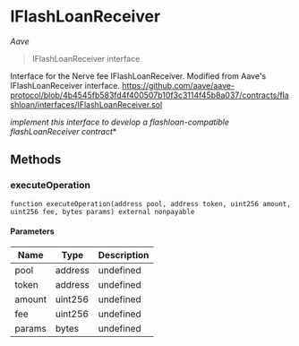 # IFlashLoanReceiver

_Aave_

> IFlashLoanReceiver interface

Interface for the Nerve fee IFlashLoanReceiver. Modified from Aave's IFlashLoanReceiver interface. https://github.com/aave/aave-protocol/blob/4b4545fb583fd4f400507b10f3c3114f45b8a037/contracts/flashloan/interfaces/IFlashLoanReceiver.sol

_implement this interface to develop a flashloan-compatible flashLoanReceiver contract_\*

## Methods

### executeOperation

```solidity
function executeOperation(address pool, address token, uint256 amount, uint256 fee, bytes params) external nonpayable
```

#### Parameters

| Name   | Type    | Description |
| ------ | ------- | ----------- |
| pool   | address | undefined   |
| token  | address | undefined   |
| amount | uint256 | undefined   |
| fee    | uint256 | undefined   |
| params | bytes   | undefined   |
